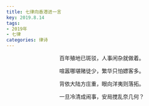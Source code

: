 ```yaml
---
title: 七律向香港进一言
key: 2019.8.14
tags: 
- 2019年 
- 七律
categories: 律诗
---
```


<p align="center">百年殖地已斑驳，人事闲杂就做着。
</p>
<p align="center">喧嚣哪堪赌徒少，繁华只怕嫖客多。
</p>
<p align="center">背依大陆方庄重，眼向洋夷则落拓。
</p>
<p align="center">一旦冷清成闹事，安局搅乱奈几何？
</p>
